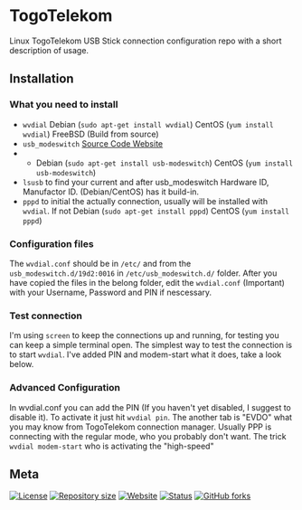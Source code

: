 # TogoTelekom

Linux TogoTelekom USB Stick connection configuration repo with a short description of usage.

## Installation

### What you need to install
*   `wvdial` Debian (`sudo apt-get install wvdial`) CentOS (`yum install wvdial`) FreeBSD (Build from source)
*   `usb_modeswitch` [Source Code Website](http://www.draisberghof.de/usb_modeswitch/#download)
*   *   Debian (`sudo apt-get install usb-modeswitch`) CentOS (`yum install usb-modeswitch`)
*   `lsusb` to find your current and after usb_modeswitch Hardware ID, Manufactor ID. (Debian/CentOS) has it build-in.
*   `pppd` to initial the actually connection, usually will be installed with `wvdial`. If not Debian (`sudo apt-get install pppd`) CentOS (`yum install pppd`)

### Configuration files
The `wvdial.conf` should be in `/etc/` and from the `usb_modeswitch.d/19d2:0016` in `/etc/usb_modeswitch.d/` folder. After you have copied the files in the belong folder, edit the `wvdial.conf` (Important) with your Username, Password and PIN if nescessary.

### Test connection
I'm using `screen` to keep the connections up and running, for testing you can keep a simple terminal open.
The simplest way to test the connection is to start `wvdial`. I've added PIN and modem-start what it does, take a look below.

### Advanced Configuration
In wvdial.conf you can add the PIN (If you haven't yet disabled, I suggest to disable it). To activate it just hit `wvdial pin`.
The another tab is "EVDO" what you may know from TogoTelekom connection manager. Usually PPP is connecting with the regular mode, who you probably don't want. The trick `wvdial modem-start` who is activating the "high-speed"

## Meta

[![License](https://img.shields.io/github/license/SHelfinger/TogoTelekom.svg?colorB=00aeef)](https://opensource.org/licenses/GPLv3)
[![Repository size](https://reposs.herokuapp.com/?path=shelfinger/TogoTelekom&color=00aeef)](https://github.com/SHelfinger/TogoTelekom)
[![Website](https://img.shields.io/badge/website-shelfinger.eu-00aeef.svg)](https://shelfinger.eu/)
[![Status](https://img.shields.io/badge/status-testing-blue.svg)](https://github.com/SHelfinger/TogoTelekom)
[![GitHub forks](https://img.shields.io/github/forks/badges/shields.svg?style=social&label=Fork)](https://github.com/SHelfinger/TogoTelekom/fork)
